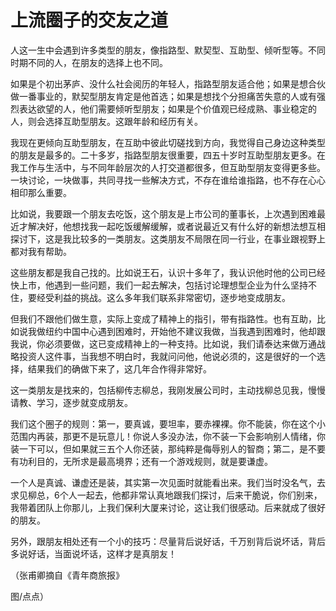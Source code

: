 # 上流圈子的交友之道

人这一生中会遇到许多类型的朋友，像指路型、默契型、互助型、倾听型等。不同时期不同的人，在朋友的选择上也不同。 

如果是个初出茅庐、没什么社会阅历的年轻人，指路型朋友适合他；如果是想合伙做一番事业的，默契型朋友肯定是他首选；如果是想找个分担痛苦失意的人或有强烈表达欲望的人，他们需要倾听型朋友；如果是个价值观已经成熟、事业稳定的人，则会选择互助型朋友。这跟年龄和经历有关。 

我现在更倾向互助型朋友，在互助中彼此切磋找到方向，我觉得自己身边这种类型的朋友是最多的。二十多岁，指路型朋友很重要，四五十岁时互助型朋友更多。在我工作与生活中，与不同年龄层次的人打交道都很多，但互助型朋友变得更多些。一块讨论，一块做事，共同寻找一些解决方式，不存在谁给谁指路，也不存在心心相印那么重要。 

比如说，我要跟一个朋友去吃饭，这个朋友是上市公司的董事长，上次遇到困难最近才解决好，他想找我一起吃饭缓解缓解，或者说最近又有什么好的新想法想互相探讨下，这是我比较多的一类朋友。这类朋友不局限在同一行业，在事业跟视野上都对我有帮助。 

这些朋友都是我自己找的。比如说王石，认识十多年了，我认识他时他的公司已经快上市，他遇到一些问题，我们一起去解决，包括讨论理想型企业为什么坚持不住，要经受利益的挑战。这么多年我们联系非常密切，逐步地变成朋友。 

但我们不跟他们做生意，实际上变成了精神上的指引，带有指路性。也有互助，比如说我做纽约中国中心遇到困难时，开始他不建议我做，当我遇到困难时，他却跟我说，你必须要做，这已变成精神上的一种支持。比如说，我们请泰达来做万通战略投资人这件事，当我想不明白时，我就问问他，他说必须的，这是很好的一个选择，结果我们的确做下来了，这几年合作得非常好。 

这一类朋友是找来的，包括柳传志柳总，我刚发展公司时，主动找柳总见我，慢慢请教、学习，逐步就变成朋友。 

我们这个圈子的规则：第一，要真诚，要坦率，要赤裸裸。你不能装，你在这个小范围内再装，那更不是玩意儿！你说人多没办法，你不装一下会影响别人情绪，你装一下可以，但如果就三五个人你还装，那纯粹是侮辱别人的智商；第二，是不要有功利目的，无所求是最高境界；还有一个游戏规则，就是要谦虚。 

一个人是真诚、谦虚还是装，其实第一次见面时就能看出来。我们当时没名气，去求见柳总，6个人一起去，他都非常认真地跟我们探讨，后来干脆说，你们别来，我带着团队上你那儿，上我们保利大厦来讨论，这让我们很感动。后来就成了很好的朋友。 

另外，跟朋友相处还有一个小的技巧：尽量背后说好话，千万别背后说坏话，背后多说好话，当面说坏话，这样才是真朋友！ 

（张甫卿摘自《青年商旅报》 

图/点点）